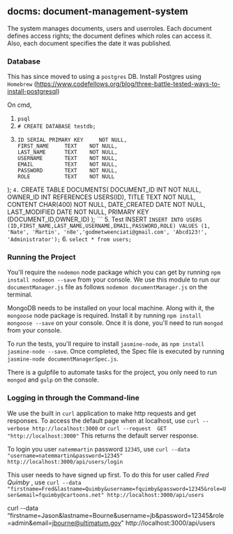 ## docms: document-management-system
The system manages documents, users and userroles. Each document defines access rights; the document defines which roles can access it. Also, each document specifies the date it was published.

### Database
This has since moved to using a `postgres` DB. Install Postgres using `Homebrew` (https://www.codefellows.org/blog/three-battle-tested-ways-to-install-postgresql)

On cmd,
1. `psql`
2. `# CREATE DATABASE testdb;`
3. ``` CREATE TABLE USERS(
   ID SERIAL PRIMARY KEY     NOT NULL,
   FIRST_NAME     TEXT    NOT NULL,
   LAST_NAME      TEXT    NOT NULL,
   USERNAME       TEXT    NOT NULL,
   EMAIL          TEXT    NOT NULL,
   PASSWORD       TEXT    NOT NULL,
   ROLE           TEXT    NOT NULL
); ```
4. ``` CREATE TABLE DOCUMENTS(
   DOCUMENT_ID    INT     NOT NULL,
   OWNER_ID INT  REFERENCES USERS(ID),
   TITLE          TEXT    NOT NULL,
   CONTENT        CHAR(400)    NOT NULL,
   DATE_CREATED   DATE    NOT NULL,
   LAST_MODIFIED  DATE    NOT NULL,
   PRIMARY KEY (DOCUMENT_ID,OWNER_ID)
); ```
5. Test INSERT `INSERT INTO USERS (ID,FIRST_NAME,LAST_NAME,USERNAME,EMAIL,PASSWORD,ROLE) VALUES (1, 'Nate', 'Martin', 'n8e','godmetweenciati@gmail.com', 'Abcd123!', 'Administrator');`
6. `select * from users;`

### Running the Project
You'll require the `nodemon` node package which you can get by running `npm install nodemon --save` from your console. We use this module to run our `documentManager.js` file as follows `nodemon documentManager.js` on the terminal.

MongoDB needs to be installed on your local machine. Along with it, the `mongoose` node package is required. Install it by running `npm install mongoose --save` on your console. Once it is done, you'll need to run `mongod` from your console.

To run the tests, you'll require to install `jasmine-node`, as `npm install jasmine-node --save`. Once completed, the Spec file is executed by running `jasmine-node documentManagerSpec.js`.

There is a gulpfile to automate tasks for the project, you only need to run `mongod` and `gulp` on the console.

### Logging in through the Command-line

We use the built in `curl` application to make http requests and get responses.
To access the default page when at localhost, use
    `curl --verbose http://localhost:3000` or `curl --request  GET "http://localhost:3000"`
    This returns the default server response.

To login you user `natemmartin` password `12345`, use
    `curl --data "username=natemmartin&password=12345" http://localhost:3000/api/users/login`

This user needs to have signed up first. To do this for user called _Fred Quimby_ , use
    `curl --data "firstname=Fred&lastname=Quimby&username=fquimby&password=12345&role=User&email=fquimby@cartoons.net" http://localhost:3000/api/users`

curl --data “firstname=Jason&lastname=Bourne&username=jb&password=12345&role=admin&email=jbourne@ultimatum.gov" http://localhost:3000/api/users